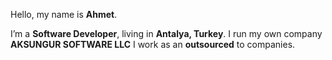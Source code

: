 Hello, my name is **Ahmet**.

I’m a **Software Developer**, living in **Antalya, Turkey**. I run my own company **AKSUNGUR SOFTWARE LLC** I work as an **outsourced** to companies.
